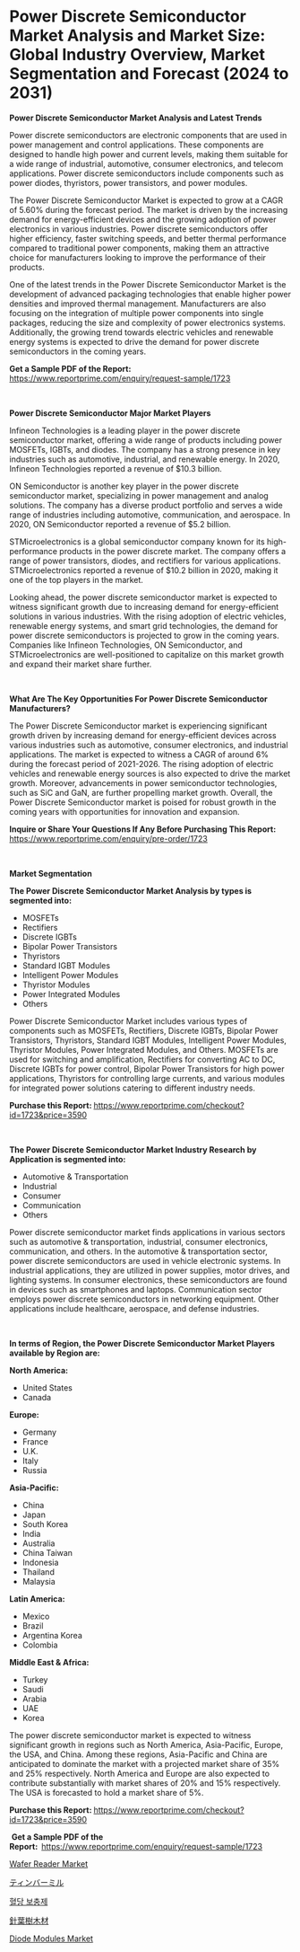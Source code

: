 <p><h1>Power Discrete Semiconductor Market Analysis and Market Size: Global Industry Overview, Market Segmentation and Forecast (2024 to 2031)</h1></p><p><strong>Power Discrete Semiconductor Market Analysis and Latest Trends</strong></p>
<p><p>Power discrete semiconductors are electronic components that are used in power management and control applications. These components are designed to handle high power and current levels, making them suitable for a wide range of industrial, automotive, consumer electronics, and telecom applications. Power discrete semiconductors include components such as power diodes, thyristors, power transistors, and power modules.</p><p>The Power Discrete Semiconductor Market is expected to grow at a CAGR of 5.60% during the forecast period. The market is driven by the increasing demand for energy-efficient devices and the growing adoption of power electronics in various industries. Power discrete semiconductors offer higher efficiency, faster switching speeds, and better thermal performance compared to traditional power components, making them an attractive choice for manufacturers looking to improve the performance of their products.</p><p>One of the latest trends in the Power Discrete Semiconductor Market is the development of advanced packaging technologies that enable higher power densities and improved thermal management. Manufacturers are also focusing on the integration of multiple power components into single packages, reducing the size and complexity of power electronics systems. Additionally, the growing trend towards electric vehicles and renewable energy systems is expected to drive the demand for power discrete semiconductors in the coming years.</p></p>
<p><strong>Get a Sample PDF of the Report:&nbsp;</strong> <a href="https://www.reportprime.com/enquiry/request-sample/1723">https://www.reportprime.com/enquiry/request-sample/1723</a></p>
<p>&nbsp;</p>
<p><strong>Power Discrete Semiconductor Major Market Players</strong></p>
<p><p>Infineon Technologies is a leading player in the power discrete semiconductor market, offering a wide range of products including power MOSFETs, IGBTs, and diodes. The company has a strong presence in key industries such as automotive, industrial, and renewable energy. In 2020, Infineon Technologies reported a revenue of $10.3 billion.</p><p>ON Semiconductor is another key player in the power discrete semiconductor market, specializing in power management and analog solutions. The company has a diverse product portfolio and serves a wide range of industries including automotive, communication, and aerospace. In 2020, ON Semiconductor reported a revenue of $5.2 billion.</p><p>STMicroelectronics is a global semiconductor company known for its high-performance products in the power discrete market. The company offers a range of power transistors, diodes, and rectifiers for various applications. STMicroelectronics reported a revenue of $10.2 billion in 2020, making it one of the top players in the market.</p><p>Looking ahead, the power discrete semiconductor market is expected to witness significant growth due to increasing demand for energy-efficient solutions in various industries. With the rising adoption of electric vehicles, renewable energy systems, and smart grid technologies, the demand for power discrete semiconductors is projected to grow in the coming years. Companies like Infineon Technologies, ON Semiconductor, and STMicroelectronics are well-positioned to capitalize on this market growth and expand their market share further.</p></p>
<p>&nbsp;</p>
<p><strong>What Are The Key Opportunities For Power Discrete Semiconductor Manufacturers?</strong></p>
<p><p>The Power Discrete Semiconductor market is experiencing significant growth driven by increasing demand for energy-efficient devices across various industries such as automotive, consumer electronics, and industrial applications. The market is expected to witness a CAGR of around 6% during the forecast period of 2021-2026. The rising adoption of electric vehicles and renewable energy sources is also expected to drive the market growth. Moreover, advancements in power semiconductor technologies, such as SiC and GaN, are further propelling market growth. Overall, the Power Discrete Semiconductor market is poised for robust growth in the coming years with opportunities for innovation and expansion.</p></p>
<p><strong>Inquire or Share Your Questions If Any Before Purchasing This Report:</strong> <a href="https://www.reportprime.com/enquiry/pre-order/1723">https://www.reportprime.com/enquiry/pre-order/1723</a></p>
<p>&nbsp;</p>
<p><strong>Market Segmentation</strong></p>
<p><strong>The Power Discrete Semiconductor Market Analysis by types is segmented into:</strong></p>
<p><ul><li>MOSFETs</li><li>Rectifiers</li><li>Discrete IGBTs</li><li>Bipolar Power Transistors</li><li>Thyristors</li><li>Standard IGBT Modules</li><li>Intelligent Power Modules</li><li>Thyristor Modules</li><li>Power Integrated Modules</li><li>Others</li></ul></p>
<p><p>Power Discrete Semiconductor Market includes various types of components such as MOSFETs, Rectifiers, Discrete IGBTs, Bipolar Power Transistors, Thyristors, Standard IGBT Modules, Intelligent Power Modules, Thyristor Modules, Power Integrated Modules, and Others. MOSFETs are used for switching and amplification, Rectifiers for converting AC to DC, Discrete IGBTs for power control, Bipolar Power Transistors for high power applications, Thyristors for controlling large currents, and various modules for integrated power solutions catering to different industry needs.</p></p>
<p><strong>Purchase this Report:&nbsp;</strong><a href="https://www.reportprime.com/checkout?id=1723&price=3590">https://www.reportprime.com/checkout?id=1723&price=3590</a></p>
<p>&nbsp;</p>
<p><strong>The Power Discrete Semiconductor Market Industry Research by Application is segmented into:</strong></p>
<p><ul><li>Automotive & Transportation</li><li>Industrial</li><li>Consumer</li><li>Communication</li><li>Others</li></ul></p>
<p><p>Power discrete semiconductor market finds applications in various sectors such as automotive & transportation, industrial, consumer electronics, communication, and others. In the automotive & transportation sector, power discrete semiconductors are used in vehicle electronic systems. In industrial applications, they are utilized in power supplies, motor drives, and lighting systems. In consumer electronics, these semiconductors are found in devices such as smartphones and laptops. Communication sector employs power discrete semiconductors in networking equipment. Other applications include healthcare, aerospace, and defense industries.</p></p>
<p>&nbsp;</p>
<p><strong>In terms of Region, the Power Discrete Semiconductor Market Players available by Region are:</strong></p>
<p>
    <p> <strong> North America: </strong>
        <ul>
            <li>United States</li>
            <li>Canada</li>
        </ul>
        </p> 
    <p> <strong> Europe: </strong>
        <ul>
            <li>Germany</li>
            <li>France</li>
            <li>U.K.</li>
            <li>Italy</li>
            <li>Russia</li>
        </ul>
        </p> 
    <p> <strong> Asia-Pacific: </strong>
        <ul>
            <li>China</li>
            <li>Japan</li>
            <li>South Korea</li>
            <li>India</li>
            <li>Australia</li>
            <li>China Taiwan</li>
            <li>Indonesia</li>
            <li>Thailand</li>
            <li>Malaysia</li>
        </ul>
        </p> 
    <p> <strong> Latin America: </strong>
        <ul>
            <li>Mexico</li>
            <li>Brazil</li>
            <li>Argentina Korea</li>
            <li>Colombia</li>
        </ul>
        </p> 
    <p> <strong> Middle East & Africa: </strong>
        <ul>
            <li>Turkey</li>
            <li>Saudi</li>
            <li>Arabia</li>
            <li>UAE</li>
            <li>Korea</li>
        </ul>
    </p>
    </p>
<p><p>The power discrete semiconductor market is expected to witness significant growth in regions such as North America, Asia-Pacific, Europe, the USA, and China. Among these regions, Asia-Pacific and China are anticipated to dominate the market with a projected market share of 35% and 25% respectively. North America and Europe are also expected to contribute substantially with market shares of 20% and 15% respectively. The USA is forecasted to hold a market share of 5%.</p></p>
<p><strong>Purchase this Report: </strong><a href="https://www.reportprime.com/checkout?id=1723&price=3590">https://www.reportprime.com/checkout?id=1723&price=3590</a></p>
<p>&nbsp;<strong>Get a Sample PDF of the Report:&nbsp;&nbsp;</strong><a href="https://www.reportprime.com/enquiry/request-sample/1723">https://www.reportprime.com/enquiry/request-sample/1723</a></p>
<p><strong></strong></p>
<p><p><a href="https://github.com/seekum/Market-Research-Report-List-2/blob/main/wafer-reader-market.md">Wafer Reader Market</a></p><p><a href="https://github.com/hwbcz413288296/Market-Research-Report-List-1/blob/main/338078610087.md">ティンバーミル</a></p><p><a href="https://github.com/fredrickeglers/Market-Research-Report-List-1/blob/main/89113619485.md">혈당 보충제</a></p><p><a href="https://github.com/efcvopdgkdx128/Market-Research-Report-List-1/blob/main/788028710086.md">針葉樹木材</a></p><p><a href="https://github.com/nancykennedykellievqfqt2/Market-Research-Report-List-1/blob/main/diode-modules-market.md">Diode Modules Market</a></p></p>